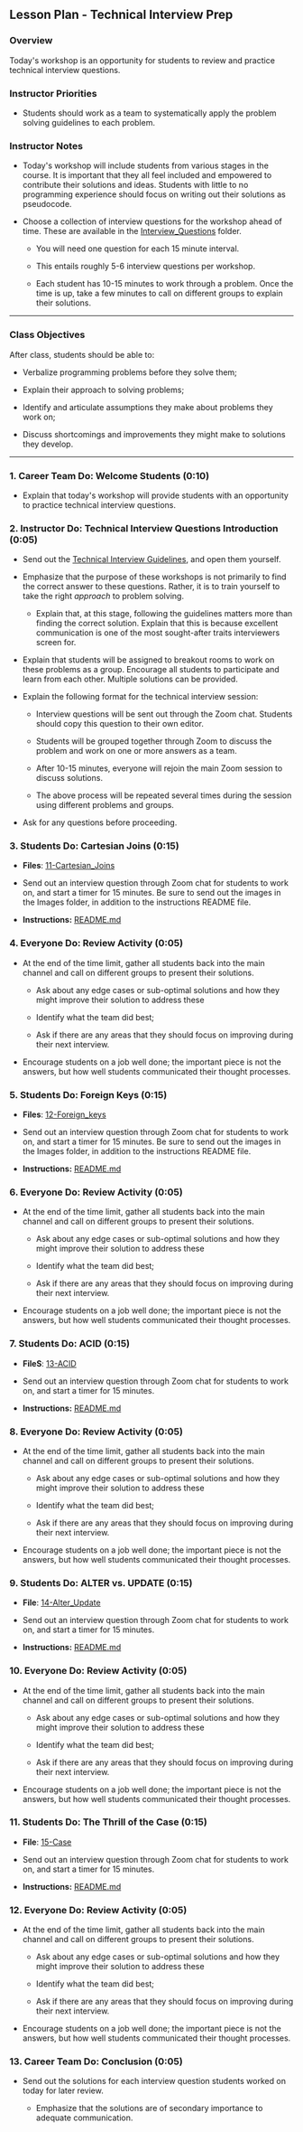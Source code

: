 ## Lesson Plan - Technical Interview Prep

### Overview

Today's workshop is an opportunity for students to review and practice technical interview questions.

### Instructor Priorities

* Students should work as a team to systematically apply the problem solving guidelines to each problem.

### Instructor Notes

* Today's workshop will include students from various stages in the course. It is important that they all feel included and empowered to contribute their solutions and ideas. Students with little to no programming experience should focus on writing out their solutions as pseudocode.

* Choose a collection of interview questions for the workshop ahead of time. These are available in the [Interview_Questions](../../Interview_Questions) folder.

  * You will need one question for each 15 minute interval.

  * This entails roughly 5-6 interview questions per workshop.

  * Each student has 10-15 minutes to work through a problem. Once the time is up, take a few minutes to call on different groups to explain their solutions.

- - -

### Class Objectives

After class, students should be able to:

* Verbalize programming problems before they solve them;

* Explain their approach to solving problems;

* Identify and articulate assumptions they make about problems they work on;

* Discuss shortcomings and improvements they might make to solutions they develop.

- - -

### 1. Career Team Do: Welcome Students (0:10)

* Explain that today's workshop will provide students with an opportunity to practice technical interview questions.

### 2. Instructor Do: Technical Interview Questions Introduction (0:05)

* Send out the [Technical Interview Guidelines](../../Resources/Technical_Interview_Guidlines.md), and open them yourself.

* Emphasize that the purpose of these workshops is not primarily to find the correct answer to these questions. Rather, it is to train yourself to take the right _approach_ to problem solving.

  * Explain that, at this stage, following the guidelines matters more than finding the correct solution. Explain that this is because excellent communication is one of the most sought-after traits interviewers screen for.

* Explain that students will be assigned to breakout rooms to work on these problems as a group. Encourage all students to participate and learn from each other. Multiple solutions can be provided.

* Explain the following format for the technical interview session:

  * Interview questions will be sent out through the Zoom chat. Students should copy this question to their own editor.

  * Students will be grouped together through Zoom to discuss the problem and work on one or more answers as a team.

  * After 10-15 minutes, everyone will rejoin the main Zoom session to discuss solutions.

  * The above process will be repeated several times during the session using different problems and groups.

* Ask for any questions before proceeding.

### 3. Students Do: Cartesian Joins (0:15)

* **Files**: [11-Cartesian_Joins](../../Interview_Questions/11-Cartesian_Joins)

* Send out an interview question through Zoom chat for students to work on, and start a timer for 15 minutes. Be sure to send out the images in the Images folder, in addition to the instructions README file.

* **Instructions:** [README.md](../../Interview_Questions/11-Cartesian_Joins/README.md)


### 4. Everyone Do: Review Activity (0:05)

* At the end of the time limit, gather all students back into the main channel and call on different groups to present their solutions.

  * Ask about any edge cases or sub-optimal solutions and how they might improve their solution to address these

  * Identify what the team did best;

  * Ask if there are any areas that they should focus on improving during their next interview.

* Encourage students on a job well done; the important piece is not the answers, but how well students communicated their thought processes.

### 5. Students Do: Foreign Keys (0:15)

* **Files**: [12-Foreign_keys](../../Interview_Questions/12-Foreign_Keys)

* Send out an interview question through Zoom chat for students to work on, and start a timer for 15 minutes. Be sure to send out the images in the Images folder, in addition to the instructions README file.

* **Instructions:** [README.md](../../Interview_Questions/12-Foreign_Keys/README.md)

### 6. Everyone Do: Review Activity (0:05)

* At the end of the time limit, gather all students back into the main channel and call on different groups to present their solutions.

  * Ask about any edge cases or sub-optimal solutions and how they might improve their solution to address these

  * Identify what the team did best;

  * Ask if there are any areas that they should focus on improving during their next interview.

* Encourage students on a job well done; the important piece is not the answers, but how well students communicated their thought processes.

### 7. Students Do: ACID (0:15)

* **FileS**: [13-ACID](../../Interview_Questions/13-ACID)

* Send out an interview question through Zoom chat for students to work on, and start a timer for 15 minutes.

* **Instructions:** [README.md](../../Interview_Questions/13-ACID/README.md)

### 8. Everyone Do: Review Activity (0:05)

* At the end of the time limit, gather all students back into the main channel and call on different groups to present their solutions.

  * Ask about any edge cases or sub-optimal solutions and how they might improve their solution to address these

  * Identify what the team did best;

  * Ask if there are any areas that they should focus on improving during their next interview.

* Encourage students on a job well done; the important piece is not the answers, but how well students communicated their thought processes.

### 9. Students Do: ALTER vs. UPDATE (0:15)

* **File**: [14-Alter_Update](../../Interview_Questions/14-Alter_Update)

* Send out an interview question through Zoom chat for students to work on, and start a timer for 15 minutes.

* **Instructions:** [README.md](../../Interview_Questions/14-Alter_Update/README.md)

### 10. Everyone Do: Review Activity (0:05)

* At the end of the time limit, gather all students back into the main channel and call on different groups to present their solutions.

  * Ask about any edge cases or sub-optimal solutions and how they might improve their solution to address these

  * Identify what the team did best;

  * Ask if there are any areas that they should focus on improving during their next interview.

* Encourage students on a job well done; the important piece is not the answers, but how well students communicated their thought processes.

### 11. Students Do: The Thrill of the Case (0:15)

* **File**: [15-Case](../../Interview_Questions/15-Case)

* Send out an interview question through Zoom chat for students to work on, and start a timer for 15 minutes.

* **Instructions:** [README.md](../../Interview_Questions/15-Case/README.md)


### 12. Everyone Do: Review Activity (0:05)

* At the end of the time limit, gather all students back into the main channel and call on different groups to present their solutions.

  * Ask about any edge cases or sub-optimal solutions and how they might improve their solution to address these

  * Identify what the team did best;

  * Ask if there are any areas that they should focus on improving during their next interview.

* Encourage students on a job well done; the important piece is not the answers, but how well students communicated their thought processes.

### 13. Career Team Do: Conclusion (0:05)

* Send out the solutions for each interview question students worked on today for later review.

  * Emphasize that the solutions are of secondary importance to adequate communication.
